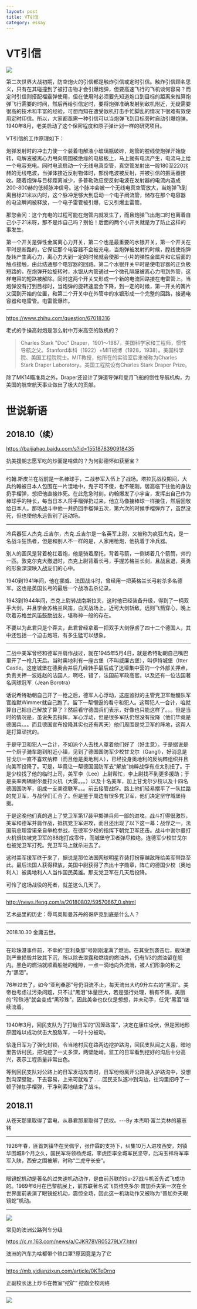 ```yaml
---
layout: post
title: VT引信
category: essay 
---
```


# VT引信

![](/images/article/VT.jpg)

第二次世界大战初期，防空炮火的引信都是触炸引信或定时引信。触炸引信顾名思义，只有在其碰撞到了被打击物才会引爆炮弹，但要高速飞行的飞机谈何容易？而定时引信则搭配榴霰弹使用，但在使用时必须要先知道炮口到目标的距离来推算炮弹飞行需要的时间，然后再给引信定时，要将炮弹准确发射到敌机附近，无疑需要很高的技术和丰富的经验，可想而知在遭受敌机打击手忙脚乱的情况下很难有效使用定时印信。所以，大家都亟需一种引信可以当炮弹飞到目标旁时自动引爆炮弹。1940年8月，老美启动了这个保密程度和原子弹计划一样的研究项目。

VT引信的工作原理如下：

炮弹发射时的冲击力使一个装着电解液小玻璃瓶破碎，炮管的膛线使炮弹开始旋转，电解液被离心力甩向周围被绝缘的电极板上，马上就有电流产生，电流马上给一个电容充电。同时电流启动一个无线电真空管，真空管发射出一股180至220兆赫的无线电波，当弹体接近反射物体时，部份电波被反射，并被引信的振荡器接收。随着炮弹与目标距离减少，多普勒效应使反射电波在发射器的电流内造成200-800赫的低频脉冲信号。这个脉冲会被一个无线电真空管放大，当炮弹飞到离目标21米以内时，这个脉冲足够大到启动一个电子闸流管，储存在那个电容器的电流瞬间被释放，一个电子雷管被引爆，它又引爆主雷管。

那您会问：这个充电的过程可能在炮管内就发生了，而且炮弹飞出炮口时也离着自己小于21米呀，那不是炸自己吗？别怕！后面的两个小开关就是为了防止这样的事发生。

第一个开关是弹性金属离心力开关，第二个也是最重要的水银开关，第一个开关在平时是断路的，它保证那个电容器不会被充电，当炮弹被发射的时候，膛线使炮弹旋转产生离心力，离心力大到一定的时候就会使那一小片的弹性金属片和它后面的触点接触，由此结通那个电容器的回路。第二个水银开关平时是使电容器的正负极短路的，在炮弹开始旋转时，水银从内管通过一个微孔隔膜被离心力甩到外管，这样电容的短路被解除。同时这两个开关又形成一个新的电流回路接在电雷管上。当炮弹没有打到目标时，当炮弹的旋转速度会下降，到一定的时候，第一开关的簧片又回到开始的位置，和第二个开关中在外管中的水银形成一个完整的回路，接通电容器和电雷管。电雷管爆炸。

----

https://www.zhihu.com/question/67018316

老式的手操高射炮是怎么射中万米高空的敌机的？

>Charles Stark "Doc" Draper，1901～1987，美国科学家和工程师，惯性导航之父。Stanford本科（1922）+MIT硕博（1928，1938）。美国科学院、美国工程院院士。MIT教授，他所在的实验室后来被称为Charles Stark Draper Laboratory。美国工程院设有Charles Stark Draper Prize。

除了MK14瞄准具之外，Draper还设计了弹道导弹和登月飞船的惯性导航机构，为美国的航空航天事业做出了极大的贡献。

# 世说新语

## 2018.10（续）

https://baijiahao.baidu.com/s?id=1551878390918435

抗美援朝志愿军吃的炒面是啥做的？为何彭德怀如获至宝？

----

约翰.斯皮兰在战前是一名棒球手，二战参军入伍上了战场。塔拉瓦战役期间，大兵约翰被日本人包围在一片洼地中，鬼子可不傻，也不硬刚，居高临下往他的身边扔手榴弹，想把他直接炸死。在此危急时刻，约翰爆发了小宇宙，发挥出自己作为棒球手的特长，每当日本人将手榴弹扔过来，他立马像接棒球一样接住，然后回敬给日本人。那场战斗中他一共扔回手榴弹五次，第六次的时候手榴弹炸了，虽然没死，但也使他永远告别了运动场。

----

冷兵器狂人杰克.丘吉尔，杰克.丘吉尔是一名英军上尉，又被称为疯狂杰克，是一名战斗狂热者，但是和别人不一样的是，人家用枪炮，他执着于冷兵器。

别人的画风是背着枪扛着炮，他是骑着摩托，背着弓箭，一侧绑着几个箭筒，帅的一匹。敦克尔克大撤退时，杰克上尉背着长弓，手握苏格兰长剑，且战且退，英勇的形象深深映入战友们的心中。

1940到1941年间，他在挪威、法国战斗时，曾经用一把英格兰长弓射杀多名德军。这也是英国长弓的最后一个战场击杀记录。

1943到1944年间，杰克上尉转战南斯拉夫，这时他已经装备升级，得到了一柄双手大剑，并且学会苏格兰风笛，白天战场上，近可大剑斩敌，远则飞箭穿心，晚上吹着苏格兰风笛鼓励战友，堪称神一般的存在。

不要以为此君只是个莽夫，此君曾经拿着一把双手大剑俘虏了四十二个德国人，其中还包括一个迫击炮班，有多生猛可以想象。

----

二战中美军曾经和德军并肩作战过，就在1945年5月4日，就是希特勒朝自己嘴巴里开了一枪几天后。当时奥地利有一座古堡（不叫威廉古堡），叫伊特城堡（Itter Castle。这座城堡在德奥合并后几经转手最后成了达壕集中营的一个外部关押点，负责关押一波姓赵的法国人，啊呸，错了，法国前军政高官。以及还有一位法国著名网球冠军（Jean Borotra）

话说希特勒朝自己开了一枪之后，德军人心浮动，这座监狱的主管党卫军骷髅队军官维默Wimmer就自己跑了。留下一帮懵逼的看守和犯人。这帮犯人一合计，咱就算自己把自己解放了算了？然后看守德国兵们表示，好像也只能这样了。。。但是当时的情况是，虽说失去指挥，军心浮动，但是很多军队仍然没有投降（他们毕竟是德国兵。。。而且德国宣布投降其实也还有两天）他们周围是党卫军的阵地，这帮人是打算顽抗的。

于是守卫和犯人一合计，不如派个人去找人罩着他们好了（好主意）。于是据说是一个厨子骑车跑到附近小镇，见到了德国国防军少校甘戈尔（Gangl），好消息是甘戈尔一直不喜欢纳粹（而且他是奥地利人），已经投身奥地利的反纳粹组织并且向美军投降了。可是，毕竟让一帮德国国防军去“解放”纳粹战俘有点太别扭了。于是少校找了他的临时上司，美军李（Lee）上尉帮忙，李上尉找不到更多援助；于是亲率两辆谢尔曼打火机（大雾。。。）以及十名美军，加上甘戈尔少校以及十四名德国国防军，组成一支美德联军。。。前去接管战俘。路上他们轻易摆平了一队拦路的党卫军，与战俘们汇合了。但是鉴于周边有很多党卫军，他们决定坚守城堡待援。

于是这晚他们真的遇上了党卫军第17装甲掷弹兵师一部的进攻。战斗打得很激烈，美军和德军并肩作战，抵抗党卫军进攻，而且还出现了以下这一幕：战俘之一，法国前总理雷诺亲自举枪参战，在德军少校的指挥下朝党卫军还击。战斗中谢尔曼打火机很快被党卫军的88炮打成零件，而城堡守卫者弹尽粮绝。连德军少校甘戈尔也被党卫军打死。党卫军马上就杀进去了。

这时美军援军终于来了，据说是那位法国网球明星乔装打扮穿越敌阵给美军带路至此。最后法国人获得释放，美国中尉获得了杰出十字勋章，阵亡的德国少校（奥地利人）被奥地利人人当作国民英雄。那支党卫军在几天后投降。

可怜了这场战役的死者，就差这么几天了。

----

http://news.ifeng.com/a/20180802/59570667_0.shtml

艺术品里的历史：辱骂奥斯曼苏丹的哥萨克到底是什么人？

----

2018.10.30 金庸去世。

----

在珍珠港事件前，不幸的“亚利桑那”号刚刚灌满了燃油。在其受到袭击后，舰体遭到严重损毁并致其下沉，所以除去泄露和燃烧的燃油外，仍有1/3的燃油留在舰内。黑色的燃油就顺着船舱的缝隙，一点一滴地向外流淌，被人们形象的称之为“黑泪”。

76年过去了，如今“亚利桑那”号仍泪流不止，每天流出大约9升左右的“黑泪”。美帝也考虑过污染问题，只不过“黑泪”体量巨大，若是强行处理，稍有不慎，美丽的“珍珠港”就会变成“黑珍珠”。因此美帝也仅仅是想想，并未动手，任凭“黑泪”继续流着。

----

1940年3月，回民支队为了打破日军的“囚笼政策”，决定在康庄设伏，但是因地形原因难以成功伏击大股敌军，一时十分被动。

恰逢日军为了强化封锁，令当地村民在路两边挖护路沟，回民支队闻之大喜，暗地里告诉村民，把沟挖了一丈多深，两壁陡峭。监工的日军看到挖好的沟后十分高兴，表示工程质量非常出色。

等到回民支队对公路上的日军发动攻击时，日军纷纷离开公路跳入护路沟中，没想到沟深壁陡，下去容易，上来可就难了……回民支队遂冲到沟边，往沟里招呼了一顿子弹加手榴弹，干净利索地结束了战斗。

## 2018.11

从苍天那里取得了雷电，从暴君那里取得了民权。---By 本杰明·富兰克林的墓志铭

----

1926年春，匪首刘镇华在吴佩孚，张作霖的支持下，纠集10万人进攻西安，刘镇华围城8个月之久，国民军将领杨虎城，李虎臣率全城军民坚守，后冯玉祥将军率军入陕，西安之围被解，时称“二虎守长安”。

----

眼镜蛇机动是著名的过失速机动动作，是由前苏联的Su-27战斗机首先试飞成功的。1989年6月在巴黎航展上，前苏联著名试飞员维克多尔·普加乔夫第一次在全世界面前表演了眼镜蛇机动，震惊全场，因此这一机动动作又被称为“普加乔夫眼镜蛇”机动。

----

![](/images/img2/truck.jpg)

常见的澳洲公路列车分级

https://c.m.163.com/news/a/CJKR78VR05279LV7.html

澳洲的汽车为啥都带个铁口罩?原因竟是为了它

----

https://mb.yidianzixun.com/article/0KTeDrnq

正副校长迷上炒币在教室“挖矿” 挖崩全校网络

----

![](/images/img2/big4.jpg)
